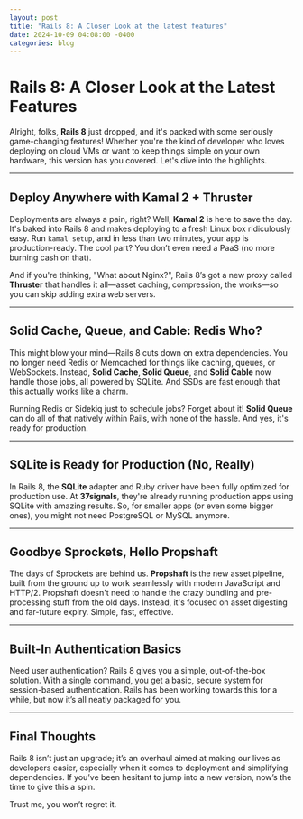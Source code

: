 ```yaml
---
layout: post
title: "Rails 8: A Closer Look at the latest features"
date: 2024-10-09 04:08:00 -0400
categories: blog
---
```


# Rails 8: A Closer Look at the Latest Features

Alright, folks, **Rails 8** just dropped, and it's packed with some seriously game-changing features! Whether you're the kind of developer who loves deploying on cloud VMs or want to keep things simple on your own hardware, this version has you covered. Let's dive into the highlights.

---

## Deploy Anywhere with Kamal 2 + Thruster

Deployments are always a pain, right? Well, **Kamal 2** is here to save the day. It's baked into Rails 8 and makes deploying to a fresh Linux box ridiculously easy. Run `kamal setup`, and in less than two minutes, your app is production-ready. The cool part? You don’t even need a PaaS (no more burning cash on that).

And if you're thinking, "What about Nginx?", Rails 8’s got a new proxy called **Thruster** that handles it all—asset caching, compression, the works—so you can skip adding extra web servers.

---

## Solid Cache, Queue, and Cable: Redis Who?

This might blow your mind—Rails 8 cuts down on extra dependencies. You no longer need Redis or Memcached for things like caching, queues, or WebSockets. Instead, **Solid Cache**, **Solid Queue**, and **Solid Cable** now handle those jobs, all powered by SQLite. And SSDs are fast enough that this actually works like a charm.

Running Redis or Sidekiq just to schedule jobs? Forget about it! **Solid Queue** can do all of that natively within Rails, with none of the hassle. And yes, it's ready for production.

---

## SQLite is Ready for Production (No, Really)

In Rails 8, the **SQLite** adapter and Ruby driver have been fully optimized for production use. At **37signals**, they're already running production apps using SQLite with amazing results. So, for smaller apps (or even some bigger ones), you might not need PostgreSQL or MySQL anymore.

---

## Goodbye Sprockets, Hello Propshaft

The days of Sprockets are behind us. **Propshaft** is the new asset pipeline, built from the ground up to work seamlessly with modern JavaScript and HTTP/2. Propshaft doesn't need to handle the crazy bundling and pre-processing stuff from the old days. Instead, it's focused on asset digesting and far-future expiry. Simple, fast, effective.

---

## Built-In Authentication Basics

Need user authentication? Rails 8 gives you a simple, out-of-the-box solution. With a single command, you get a basic, secure system for session-based authentication. Rails has been working towards this for a while, but now it’s all neatly packaged for you.

---

## Final Thoughts

Rails 8 isn’t just an upgrade; it’s an overhaul aimed at making our lives as developers easier, especially when it comes to deployment and simplifying dependencies. If you’ve been hesitant to jump into a new version, now’s the time to give this a spin.

Trust me, you won’t regret it.
